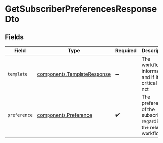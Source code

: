 # GetSubscriberPreferencesResponseDto


## Fields

| Field                                                                      | Type                                                                       | Required                                                                   | Description                                                                |
| -------------------------------------------------------------------------- | -------------------------------------------------------------------------- | -------------------------------------------------------------------------- | -------------------------------------------------------------------------- |
| `template`                                                                 | [components.TemplateResponse](../../models/components/templateresponse.md) | :heavy_minus_sign:                                                         | The workflow information and if it is critical or not                      |
| `preference`                                                               | [components.Preference](../../models/components/preference.md)             | :heavy_check_mark:                                                         | The preferences of the subscriber regarding the related workflow           |